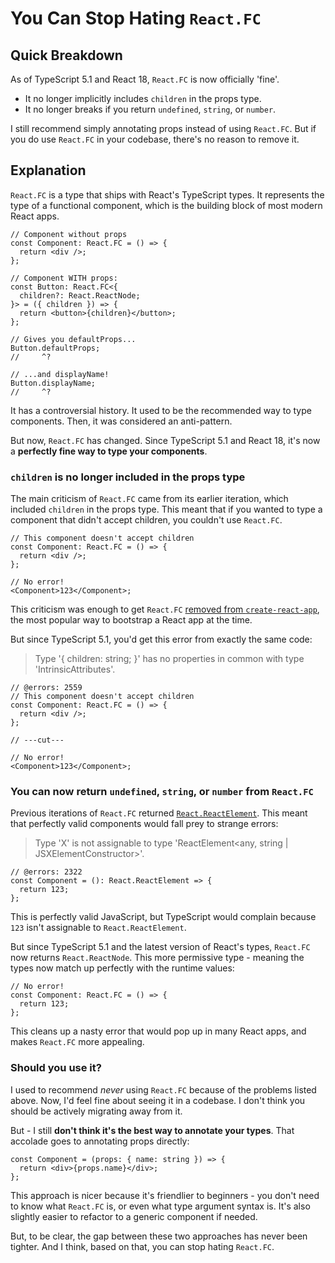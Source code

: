 # You Can Stop Hating `React.FC`

## Quick Breakdown

As of TypeScript 5.1 and React 18, `React.FC` is now officially 'fine'.

- It no longer implicitly includes `children` in the props type.
- It no longer breaks if you return `undefined`, `string`, or `number`.

I still recommend simply annotating props instead of using `React.FC`. But if you do use `React.FC` in your codebase, there's no reason to remove it.

## Explanation

`React.FC` is a type that ships with React's TypeScript types. It represents the type of a functional component, which is the building block of most modern React apps.

```tsx twoslash
// Component without props
const Component: React.FC = () => {
  return <div />;
};

// Component WITH props:
const Button: React.FC<{
  children?: React.ReactNode;
}> = ({ children }) => {
  return <button>{children}</button>;
};

// Gives you defaultProps...
Button.defaultProps;
//     ^?

// ...and displayName!
Button.displayName;
//     ^?
```

It has a controversial history. It used to be the recommended way to type components. Then, it was considered an anti-pattern.

But now, `React.FC` has changed. Since TypeScript 5.1 and React 18, it's now a **perfectly fine way to type your components**.

### `children` is no longer included in the props type

The main criticism of `React.FC` came from its earlier iteration, which included `children` in the props type. This meant that if you wanted to type a component that didn't accept children, you couldn't use `React.FC`.

```tsx
// This component doesn't accept children
const Component: React.FC = () => {
  return <div />;
};

// No error!
<Component>123</Component>;
```

This criticism was enough to get `React.FC` [removed from `create-react-app`](https://github.com/facebook/create-react-app/pull/8177), the most popular way to bootstrap a React app at the time.

But since TypeScript 5.1, you'd get this error from exactly the same code:

> Type '{ children: string; }' has no properties in common with type 'IntrinsicAttributes'.

```tsx twoslash
// @errors: 2559
// This component doesn't accept children
const Component: React.FC = () => {
  return <div />;
};

// ---cut---

// No error!
<Component>123</Component>;
```

### You can now return `undefined`, `string`, or `number` from `React.FC`

Previous iterations of `React.FC` returned [`React.ReactElement`](/jsx-element-vs-react-reactnode). This meant that perfectly valid components would fall prey to strange errors:

> Type 'X' is not assignable to type 'ReactElement<any, string | JSXElementConstructor<any>>'.

```tsx twoslash
// @errors: 2322
const Component = (): React.ReactElement => {
  return 123;
};
```

This is perfectly valid JavaScript, but TypeScript would complain because `123` isn't assignable to `React.ReactElement`.

But since TypeScript 5.1 and the latest version of React's types, `React.FC` now returns `React.ReactNode`. This more permissive type - meaning the types now match up perfectly with the runtime values:

```tsx twoslash
// No error!
const Component: React.FC = () => {
  return 123;
};
```

This cleans up a nasty error that would pop up in many React apps, and makes `React.FC` more appealing.

### Should you use it?

I used to recommend _never_ using `React.FC` because of the problems listed above. Now, I'd feel fine about seeing it in a codebase. I don't think you should be actively migrating away from it.

But - I still **don't think it's the best way to annotate your types**. That accolade goes to annotating props directly:

```tsx twoslash
const Component = (props: { name: string }) => {
  return <div>{props.name}</div>;
};
```

This approach is nicer because it's friendlier to beginners - you don't need to know what `React.FC` is, or even what type argument syntax is. It's also slightly easier to refactor to a generic component if needed.

But, to be clear, the gap between these two approaches has never been tighter. And I think, based on that, you can stop hating `React.FC`.
